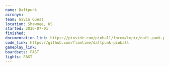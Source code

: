 ```yaml
---
name: Daftpunk
acronym:
team: Gavin Guest
location: Shawnee, KS
started: 2016-07-01
finished:
documentation_link: https://pinside.com/pinball/forum/topic/daft-punk-pinball
code_link: https://github.com/flamtime/daftpunk-pinball
gameplay_link:
boardsets: FAST
lights: FAST
---
```

